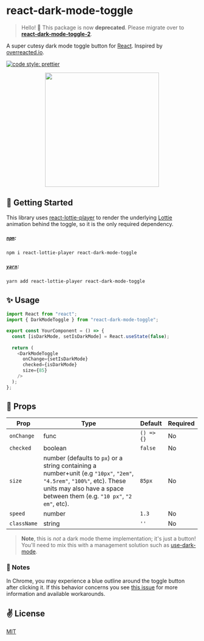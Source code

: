 # react-dark-mode-toggle

> Hello! 👋 This package is now __deprecated__.
> Please migrate over to [__react-dark-mode-toggle-2__](https://github.com/todd-elvers/react-dark-mode-toggle-2).

A super cutesy dark mode toggle button for [React](https://github.com/facebook/react). Inspired by [overreacted.io](https://overreacted.io/).

<a href="#badge">
    <img alt="code style: prettier" src="https://img.shields.io/badge/code_style-prettier-ff69b4.svg?style=flat-square"></a>

<p align="center">
  <img src="./assets/title.gif" width="300" height="300" />
</p>

## 🚀 Getting Started

This library uses [react-lottie-player](https://github.com/mifi/react-lottie-player) to render the underlying [Lottie](https://lottiefiles.com/)
animation behind the toggle, so it is the only required dependency.

##### [`npm`](https://docs.npmjs.com/downloading-and-installing-node-js-and-npm):

```bash
npm i react-lottie-player react-dark-mode-toggle
```

##### [`yarn`](https://classic.yarnpkg.com/en/docs/install/#mac-stable):

```bash
yarn add react-lottie-player react-dark-mode-toggle
```



## ✨ Usage

```typescript jsx
import React from "react";
import { DarkModeToggle } from "react-dark-mode-toggle";

export const YourComponent = () => {
  const [isDarkMode, setIsDarkMode] = React.useState(false);
  
  return (
    <DarkModeToggle 
      onChange={setIsDarkMode} 
      checked={isDarkMode} 
      size={85} 
    />
  );
};
```

## 📌 Props

Prop                  | Type     | Default                   | Required
--------------------- | -------- | ------------------------- | --------
`onChange`|func|`() => {}`|No
`checked`|boolean|`false`|No
`size`|number (defaults to `px`) or a string containing a number+unit (e.g `"10px"`, `"2em"`, `"4.5rem"`, `"100%"`, etc). These units may also have a space between them (e.g. `"10 px"`, `"2 em"`, etc).|`85px`|No
`speed`|number|`1.3`|No
`className`|string|`''`|No|

> **Note**, this is _not_ a dark mode theme implementation; it's just a button! You'll need to mix this with a management solution such as [use-dark-mode](https://github.com/donavon/use-dark-mode).

### 📝 Notes

In Chrome, you may experience a blue outline around the toggle button after clicking it.
If this behavior concerns you see [this issue](https://github.com/cawfree/react-dark-mode-toggle/issues/17) for more information and available workarounds. 

## ✌️ License
[MIT](https://opensource.org/licenses/MIT)
